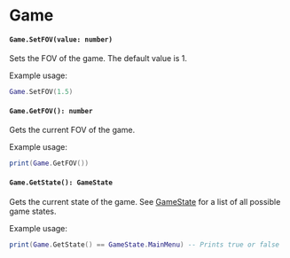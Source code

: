 # Game

#### `Game.SetFOV(value: number)`

Sets the FOV of the game. The default value is 1.

Example usage:

```lua
Game.SetFOV(1.5)
```

#### `Game.GetFOV(): number`

Gets the current FOV of the game.

Example usage:

```lua
print(Game.GetFOV())
```

#### `Game.GetState(): GameState`

Gets the current state of the game. See [GameState](/client-api/gamestate) for a list of all possible game states.

Example usage:

```lua
print(Game.GetState() == GameState.MainMenu) -- Prints true or false
```
